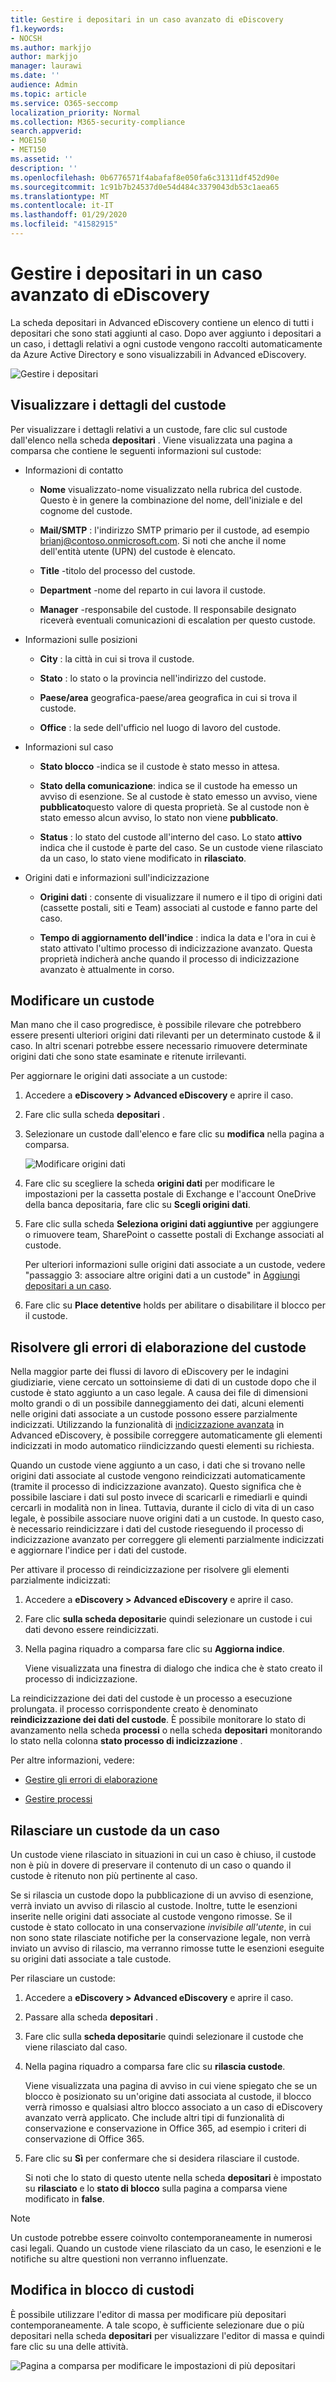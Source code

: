 ```yaml
---
title: Gestire i depositari in un caso avanzato di eDiscovery
f1.keywords:
- NOCSH
ms.author: markjjo
author: markjjo
manager: laurawi
ms.date: ''
audience: Admin
ms.topic: article
ms.service: O365-seccomp
localization_priority: Normal
ms.collection: M365-security-compliance
search.appverid:
- MOE150
- MET150
ms.assetid: ''
description: ''
ms.openlocfilehash: 0b6776571f4abafaf8e050fa6c31311df452d90e
ms.sourcegitcommit: 1c91b7b24537d0e54d484c3379043db53c1aea65
ms.translationtype: MT
ms.contentlocale: it-IT
ms.lasthandoff: 01/29/2020
ms.locfileid: "41582915"
---
```

# <a name="manage-custodians-in-an-advanced-ediscovery-case"></a>Gestire i depositari in un caso avanzato di eDiscovery

La scheda depositari in Advanced eDiscovery contiene un elenco di tutti i depositari che sono stati aggiunti al caso. Dopo aver aggiunto i depositari a un caso, i dettagli relativi a ogni custode vengono raccolti automaticamente da Azure Active Directory e sono visualizzabili in Advanced eDiscovery.

![Gestire i depositari](media/CustodianDetails.PNG)

## <a name="view-custodian-details"></a>Visualizzare i dettagli del custode

Per visualizzare i dettagli relativi a un custode, fare clic sul custode dall'elenco nella scheda **depositari** . Viene visualizzata una pagina a comparsa che contiene le seguenti informazioni sul custode:

- Informazioni di contatto

  - **Nome** visualizzato-nome visualizzato nella rubrica del custode. Questo è in genere la combinazione del nome, dell'iniziale e del cognome del custode.
  
   - **Mail/SMTP** : l'indirizzo SMTP primario per il custode, ad esempio brianj@contoso.onmicrosoft.com. Si noti che anche il nome dell'entità utente (UPN) del custode è elencato.

  - **Title** -titolo del processo del custode.

  - **Department** -nome del reparto in cui lavora il custode.

  - **Manager** -responsabile del custode. Il responsabile designato riceverà eventuali comunicazioni di escalation per questo custode.
  
- Informazioni sulle posizioni

  - **City** : la città in cui si trova il custode.

  - **Stato** : lo stato o la provincia nell'indirizzo del custode.

  - **Paese/area** geografica-paese/area geografica in cui si trova il custode.

  - **Office** : la sede dell'ufficio nel luogo di lavoro del custode.

- Informazioni sul caso

  - **Stato blocco** -indica se il custode è stato messo in attesa. 

  - **Stato della comunicazione**: indica se il custode ha emesso un avviso di esenzione. Se al custode è stato emesso un avviso, viene **pubblicato**questo valore di questa proprietà. Se al custode non è stato emesso alcun avviso, lo stato non viene **pubblicato**. 

  - **Status** : lo stato del custode all'interno del caso. Lo stato **attivo** indica che il custode è parte del caso. Se un custode viene rilasciato da un caso, lo stato viene modificato in **rilasciato**. 

- Origini dati e informazioni sull'indicizzazione

    - **Origini dati** : consente di visualizzare il numero e il tipo di origini dati (cassette postali, siti e Team) associati al custode e fanno parte del caso.

    - **Tempo di aggiornamento dell'indice** : indica la data e l'ora in cui è stato attivato l'ultimo processo di indicizzazione avanzato. Questa proprietà indicherà anche quando il processo di indicizzazione avanzato è attualmente in corso.


## <a name="edit-a-custodian"></a>Modificare un custode

Man mano che il caso progredisce, è possibile rilevare che potrebbero essere presenti ulteriori origini dati rilevanti per un determinato custode & il caso. In altri scenari potrebbe essere necessario rimuovere determinate origini dati che sono state esaminate e ritenute irrilevanti.

Per aggiornare le origini dati associate a un custode:

1. Accedere a **eDiscovery > Advanced eDiscovery** e aprire il caso.
  
2. Fare clic sulla scheda **depositari** .
  
3. Selezionare un custode dall'elenco e fare clic su **modifica** nella pagina a comparsa.

    ![Modificare origini dati](media/EditCustodianDataSource.PNG)
  
4. Fare clic su scegliere la scheda **origini dati** per modificare le impostazioni per la cassetta postale di Exchange e l'account OneDrive della banca depositaria, fare clic su **Scegli origini dati**.
  
5. Fare clic sulla scheda **Seleziona origini dati aggiuntive** per aggiungere o rimuovere team, SharePoint o cassette postali di Exchange associati al custode. 

    Per ulteriori informazioni sulle origini dati associate a un custode, vedere "passaggio 3: associare altre origini dati a un custode" in [Aggiungi depositari a un caso](add-custodians-to-case.md#step-3-associate-additional-data-sources-to-a-custodian). 
  
6. Fare clic su **Place detentive** holds per abilitare o disabilitare il blocco per il custode.

## <a name="resolve-custodian-processing-errors"></a>Risolvere gli errori di elaborazione del custode

Nella maggior parte dei flussi di lavoro di eDiscovery per le indagini giudiziarie, viene cercato un sottoinsieme di dati di un custode dopo che il custode è stato aggiunto a un caso legale. A causa dei file di dimensioni molto grandi o di un possibile danneggiamento dei dati, alcuni elementi nelle origini dati associate a un custode possono essere parzialmente indicizzati. Utilizzando la funzionalità di [indicizzazione avanzata](indexing-custodian-data.md) in Advanced eDiscovery, è possibile correggere automaticamente gli elementi indicizzati in modo automatico riindicizzando questi elementi su richiesta.

Quando un custode viene aggiunto a un caso, i dati che si trovano nelle origini dati associate al custode vengono reindicizzati automaticamente (tramite il processo di indicizzazione avanzato). Questo significa che è possibile lasciare i dati sul posto invece di scaricarli e rimediarli e quindi cercarli in modalità non in linea. Tuttavia, durante il ciclo di vita di un caso legale, è possibile associare nuove origini dati a un custode. In questo caso, è necessario reindicizzare i dati del custode rieseguendo il processo di indicizzazione avanzato per correggere gli elementi parzialmente indicizzati e aggiornare l'indice per i dati del custode.

Per attivare il processo di reindicizzazione per risolvere gli elementi parzialmente indicizzati:

1. Accedere a **eDiscovery > Advanced eDiscovery** e aprire il caso.

2. Fare clic **sulla scheda depositari**e quindi selezionare un custode i cui dati devono essere reindicizzati. 

3. Nella pagina riquadro a comparsa fare clic su **Aggiorna indice**.

   Viene visualizzata una finestra di dialogo che indica che è stato creato il processo di indicizzazione.

La reindicizzazione dei dati del custode è un processo a esecuzione prolungata. il processo corrispondente creato è denominato **reindicizzazione dei dati del custode**. È possibile monitorare lo stato di avanzamento nella scheda **processi** o nella scheda **depositari** monitorando lo stato nella colonna **stato processo di indicizzazione** .

Per altre informazioni, vedere:

- [Gestire gli errori di elaborazione](processing-data-for-case.md)

- [Gestire processi](managing-jobs-ediscovery20.md)

## <a name="release-a-custodian-from-a-case"></a>Rilasciare un custode da un caso

Un custode viene rilasciato in situazioni in cui un caso è chiuso, il custode non è più in dovere di preservare il contenuto di un caso o quando il custode è ritenuto non più pertinente al caso. 

Se si rilascia un custode dopo la pubblicazione di un avviso di esenzione, verrà inviato un avviso di rilascio al custode. Inoltre, tutte le esenzioni inserite nelle origini dati associate al custode vengono rimosse. Se il custode è stato collocato in una conservazione *invisibile all'utente*, in cui non sono state rilasciate notifiche per la conservazione legale, non verrà inviato un avviso di rilascio, ma verranno rimosse tutte le esenzioni eseguite su origini dati associate a tale custode.

Per rilasciare un custode: 

1. Accedere a **eDiscovery > Advanced eDiscovery** e aprire il caso.

2.  Passare alla scheda **depositari** .

3.  Fare clic sulla **scheda depositari**e quindi selezionare il custode che viene rilasciato dal caso.

4. Nella pagina riquadro a comparsa fare clic su **rilascia custode**.

   Viene visualizzata una pagina di avviso in cui viene spiegato che se un blocco è posizionato su un'origine dati associata al custode, il blocco verrà rimosso e qualsiasi altro blocco associato a un caso di eDiscovery avanzato verrà applicato. Che include altri tipi di funzionalità di conservazione e conservazione in Office 365, ad esempio i criteri di conservazione di Office 365.

5. Fare clic su **Sì** per confermare che si desidera rilasciare il custode. 

    Si noti che lo stato di questo utente nella scheda **depositari** è impostato su **rilasciato** e lo **stato di blocco** sulla pagina a comparsa viene modificato in **false**. 

> [!NOTE]
> Un custode potrebbe essere coinvolto contemporaneamente in numerosi casi legali. Quando un custode viene rilasciato da un caso, le esenzioni e le notifiche su altre questioni non verranno influenzate.

## <a name="bulk-edit-custodians"></a>Modifica in blocco di custodi

È possibile utilizzare l'editor di massa per modificare più depositari contemporaneamente. A tale scopo, è sufficiente selezionare due o più depositari nella scheda **depositari** per visualizzare l'editor di massa e quindi fare clic su una delle attività.

![Pagina a comparsa per modificare le impostazioni di più depositari](media/AeDBulkEditCustodians.png)